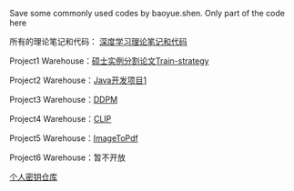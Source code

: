 Save some commonly used codes by baoyue.shen. Only part of the code here

所有的理论笔记和代码： [深度学习理论笔记和代码](https://cariclpajpr.feishu.cn/wiki/ETMfwlw5aiS8TykTAQFcfXZVnRh)

Project1 Warehouse：[硕士实例分割论文Train-strategy](https://github.com/GreaBugs/Train-strategy.git)

Project2 Warehouse：[Java开发项目1](https://github.com/GreaBugs/Learn_NIO.git)

Project3 Warehouse：[DDPM](https://github.com/GreaBugs/Learn_DDPM.git)

Project4 Warehouse：[CLIP](https://github.com/GreaBugs/Learn-Clip.git)

Project5 Warehouse：[ImageToPdf](https://github.com/GreaBugs/Tools-ImageToPdf.git)

Project6 Warehouse：暂不开放

[个人密钥仓库](https://github.com/GreaBugs/secret_key.git)
